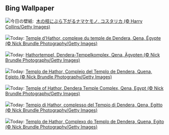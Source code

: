 ## Bing Wallpaper
![](https://www.bing.com/th?id=OHR.SmilingSloth_JA-JP4479144213_UHD.jpg&w=1000)今日の壁紙: &nbsp;[木の枝にぶら下がるナマケモノ, コスタリカ (© Harry Collins/Getty Images)](https://www.bing.com/th?id=OHR.SmilingSloth_JA-JP4479144213_UHD.jpg)
<br><br/>
![](https://www.bing.com/th?id=OHR.DenderaTemple_FR-FR5972566058_UHD.jpg&w=1000)Today: [Temple d'Hathor, complexe du temple de Dendera, Qena, Égypte (© Nick Brundle Photography/Getty Images)](https://www.bing.com/th?id=OHR.DenderaTemple_FR-FR5972566058_UHD.jpg)
<br><br/>
![](https://www.bing.com/th?id=OHR.DenderaTemple_DE-DE9209425729_UHD.jpg&w=1000)Today: [Hathortempel, Dendera-Tempelkomplex, Qena, Ägypten (© Nick Brundle Photography/Getty Images)](https://www.bing.com/th?id=OHR.DenderaTemple_DE-DE9209425729_UHD.jpg)
<br><br/>
![](https://www.bing.com/th?id=OHR.DenderaTemple_ES-ES2992345983_UHD.jpg&w=1000)Today: [Templo de Hathor, Complejo del Templo de Dendera, Quena, Egipto (© Nick Brundle Photography/Getty Images)](https://www.bing.com/th?id=OHR.DenderaTemple_ES-ES2992345983_UHD.jpg)
<br><br/>
![](https://www.bing.com/th?id=OHR.DenderaTemple_EN-GB0191163199_UHD.jpg&w=1000)Today: [Temple of Hathor, Dendera Temple Complex, Qena, Egypt (© Nick Brundle Photography/Getty Images)](https://www.bing.com/th?id=OHR.DenderaTemple_EN-GB0191163199_UHD.jpg)
<br><br/>
![](https://www.bing.com/th?id=OHR.DenderaTemple_IT-IT8470650196_UHD.jpg&w=1000)Today: [Tempio di Hathor, complesso del Tempio di Dendera, Qena, Egitto (© Nick Brundle Photography/Getty Images)](https://www.bing.com/th?id=OHR.DenderaTemple_IT-IT8470650196_UHD.jpg)
<br><br/>
![](https://www.bing.com/th?id=OHR.DenderaTemple_PT-BR6539845196_UHD.jpg&w=1000)Today: [Templo de Hathor, Complexo do Templo de Dendera, Quena, Egito (© Nick Brundle Photography/Getty Images)](https://www.bing.com/th?id=OHR.DenderaTemple_PT-BR6539845196_UHD.jpg)
<br><br/>
